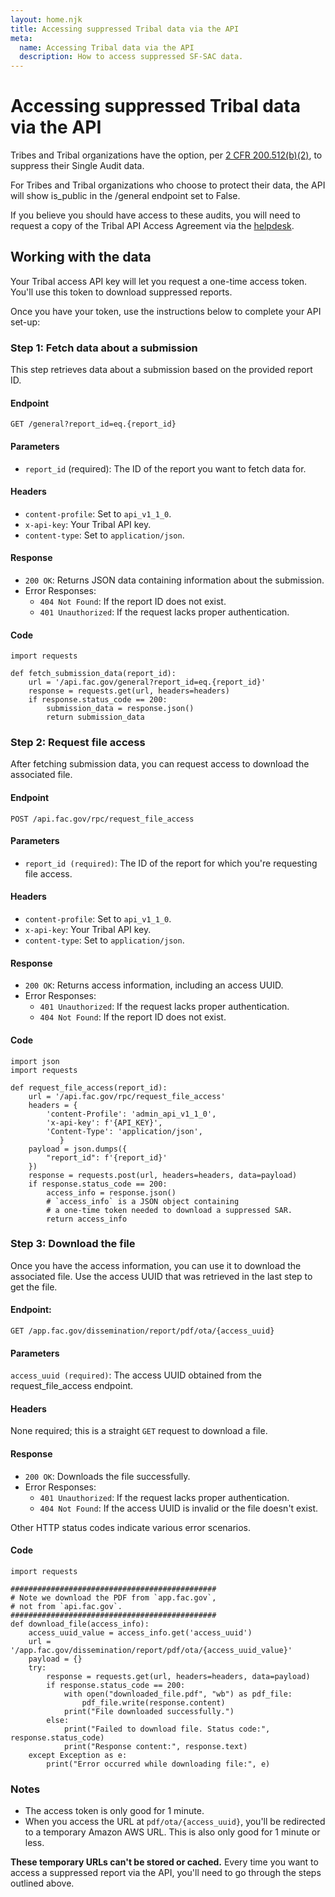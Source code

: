 ```yaml
---
layout: home.njk
title: Accessing suppressed Tribal data via the API
meta:
  name: Accessing Tribal data via the API
  description: How to access suppressed SF-SAC data.
---
```


# Accessing suppressed Tribal data via the API

Tribes and Tribal organizations have the option, per [2 CFR 200.512(b)(2)](https://www.ecfr.gov/current/title-2/part-200/subpart-F#p-200.512(b)(2)), to suppress their Single Audit data.

For Tribes and Tribal organizations who choose to protect their data, the API will show is_public in the /general endpoint set to False.

If you believe you should have access to these audits, you will need to request a copy of the Tribal API Access Agreement via the [helpdesk](https://support.fac.gov/hc/en-us).

## Working with the data

Your Tribal access API key will let you request a one-time access token. You'll use this token to download suppressed reports.

Once you have your token, use the instructions below to complete your API set-up: 

### Step 1: Fetch data about a submission

This step retrieves data about a submission based on the provided report ID.

#### Endpoint

`GET /general?report_id=eq.{report_id}`

#### Parameters

* `report_id` (required): The ID of the report you want to fetch data for.

#### Headers

* `content-profile`: Set to `api_v1_1_0`.
* `x-api-key`: Your Tribal API key.
* `content-type`: Set to `application/json`.

#### Response

* `200 OK`: Returns JSON data containing information about the submission.
* Error Responses:
    * `404 Not Found`: If the report ID does not exist.
    * `401 Unauthorized`: If the request lacks proper authentication.

#### Code

```
import requests

def fetch_submission_data(report_id):
    url = '/api.fac.gov/general?report_id=eq.{report_id}'
    response = requests.get(url, headers=headers)
    if response.status_code == 200:
        submission_data = response.json()
        return submission_data
```

### Step 2: Request file access

After fetching submission data, you can request access to download the associated file.

#### Endpoint

`POST /api.fac.gov/rpc/request_file_access`

#### Parameters

* `report_id (required)`: The ID of the report for which you're requesting file access.

#### Headers

* `content-profile`: Set to `api_v1_1_0`.
* `x-api-key`: Your Tribal API key.
* `content-type`: Set to `application/json`.

#### Response

* `200 OK`: Returns access information, including an access UUID.
* Error Responses:
    * `401 Unauthorized`: If the request lacks proper authentication.
    * `404 Not Found`: If the report ID does not exist.

#### Code

```
import json
import requests

def request_file_access(report_id):
    url = '/api.fac.gov/rpc/request_file_access'
    headers = {
        'content-Profile': 'admin_api_v1_1_0',
        'x-api-key': f'{API_KEY}',
        'Content-Type': 'application/json',
           }
    payload = json.dumps({
        "report_id": f'{report_id}'
    })
    response = requests.post(url, headers=headers, data=payload)
    if response.status_code == 200:
        access_info = response.json()
        # `access_info` is a JSON object containing
        # a one-time token needed to download a suppressed SAR.
        return access_info
```

### Step 3: Download the file

Once you have the access information, you can use it to download the associated file. Use the access UUID that was retrieved in the last step to get the file.

#### Endpoint:
`GET /app.fac.gov/dissemination/report/pdf/ota/{access_uuid}`

#### Parameters

`access_uuid (required)`: The access UUID obtained from the request_file_access endpoint.

#### Headers

None required; this is a straight `GET` request to download a file.

#### Response

* `200 OK`: Downloads the file successfully.
* Error Responses:
    * `401 Unauthorized`: If the request lacks proper authentication.
    * `404 Not Found`: If the access UUID is invalid or the file doesn't exist.

Other HTTP status codes indicate various error scenarios.

#### Code

```
import requests

##############################################
# Note we download the PDF from `app.fac.gov`,
# not from `api.fac.gov`.
##############################################
def download_file(access_info):
    access_uuid_value = access_info.get('access_uuid')
    url = '/app.fac.gov/dissemination/report/pdf/ota/{access_uuid_value}'
    payload = {}
    try:
        response = requests.get(url, headers=headers, data=payload)
        if response.status_code == 200:
            with open("downloaded_file.pdf", "wb") as pdf_file:
                pdf_file.write(response.content)
            print("File downloaded successfully.")
        else:
            print("Failed to download file. Status code:", response.status_code)
            print("Response content:", response.text)
    except Exception as e:
        print("Error occurred while downloading file:", e)
```

### Notes

- The access token is only good for 1 minute. 
- When you access the URL at `pdf/ota/{access_uuid}`, you'll be redirected to a temporary Amazon AWS URL. This is also only good for 1 minute or less.

**These temporary URLs can't be stored or cached.** Every time you want to access a suppressed report via the API, you'll need to go through the steps outlined above.